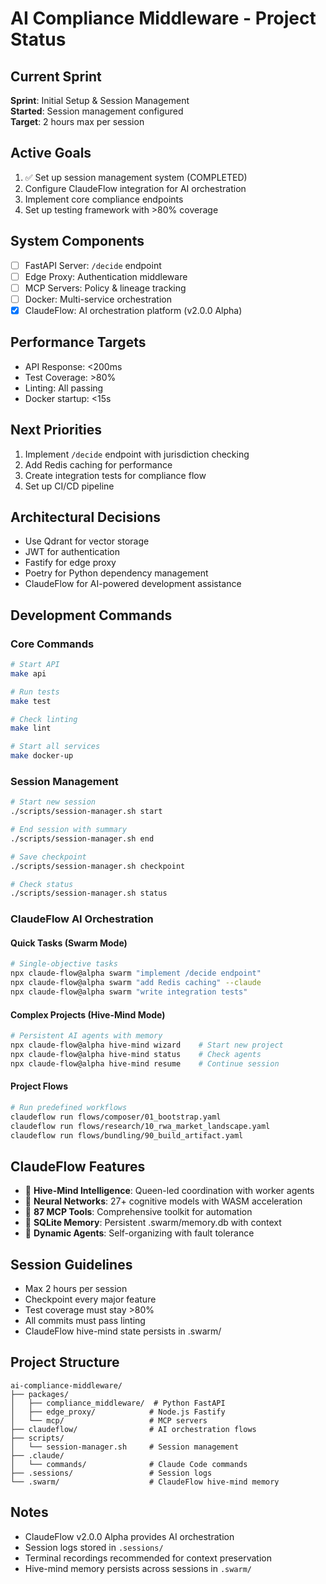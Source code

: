 # AI Compliance Middleware - Project Status

## Current Sprint
**Sprint**: Initial Setup & Session Management  
**Started**: Session management configured  
**Target**: 2 hours max per session

## Active Goals
1. ✅ Set up session management system (COMPLETED)
2. Configure ClaudeFlow integration for AI orchestration
3. Implement core compliance endpoints
4. Set up testing framework with >80% coverage

## System Components
- [ ] FastAPI Server: `/decide` endpoint
- [ ] Edge Proxy: Authentication middleware
- [ ] MCP Servers: Policy & lineage tracking
- [ ] Docker: Multi-service orchestration
- [x] ClaudeFlow: AI orchestration platform (v2.0.0 Alpha)

## Performance Targets
- API Response: <200ms
- Test Coverage: >80%
- Linting: All passing
- Docker startup: <15s

## Next Priorities
1. Implement `/decide` endpoint with jurisdiction checking
2. Add Redis caching for performance
3. Create integration tests for compliance flow
4. Set up CI/CD pipeline

## Architectural Decisions
- Use Qdrant for vector storage
- JWT for authentication
- Fastify for edge proxy
- Poetry for Python dependency management
- ClaudeFlow for AI-powered development assistance

## Development Commands

### Core Commands
```bash
# Start API
make api

# Run tests
make test

# Check linting
make lint

# Start all services
make docker-up
```

### Session Management
```bash
# Start new session
./scripts/session-manager.sh start

# End session with summary
./scripts/session-manager.sh end

# Save checkpoint
./scripts/session-manager.sh checkpoint

# Check status
./scripts/session-manager.sh status
```

### ClaudeFlow AI Orchestration

#### Quick Tasks (Swarm Mode)
```bash
# Single-objective tasks
npx claude-flow@alpha swarm "implement /decide endpoint"
npx claude-flow@alpha swarm "add Redis caching" --claude
npx claude-flow@alpha swarm "write integration tests"
```

#### Complex Projects (Hive-Mind Mode)
```bash
# Persistent AI agents with memory
npx claude-flow@alpha hive-mind wizard    # Start new project
npx claude-flow@alpha hive-mind status    # Check agents
npx claude-flow@alpha hive-mind resume    # Continue session
```

#### Project Flows
```bash
# Run predefined workflows
claudeflow run flows/composer/01_bootstrap.yaml
claudeflow run flows/research/10_rwa_market_landscape.yaml
claudeflow run flows/bundling/90_build_artifact.yaml
```

## ClaudeFlow Features
- 🐝 **Hive-Mind Intelligence**: Queen-led coordination with worker agents
- 🧠 **Neural Networks**: 27+ cognitive models with WASM acceleration
- 🔧 **87 MCP Tools**: Comprehensive toolkit for automation
- 💾 **SQLite Memory**: Persistent .swarm/memory.db with context
- 🔄 **Dynamic Agents**: Self-organizing with fault tolerance

## Session Guidelines
- Max 2 hours per session
- Checkpoint every major feature
- Test coverage must stay >80%
- All commits must pass linting
- ClaudeFlow hive-mind state persists in .swarm/

## Project Structure
```
ai-compliance-middleware/
├── packages/
│   ├── compliance_middleware/  # Python FastAPI
│   ├── edge_proxy/            # Node.js Fastify
│   └── mcp/                   # MCP servers
├── claudeflow/                # AI orchestration flows
├── scripts/
│   └── session-manager.sh     # Session management
├── .claude/
│   └── commands/              # Claude Code commands
├── .sessions/                 # Session logs
└── .swarm/                    # ClaudeFlow hive-mind memory
```

## Notes
- ClaudeFlow v2.0.0 Alpha provides AI orchestration
- Session logs stored in `.sessions/`
- Terminal recordings recommended for context preservation
- Hive-mind memory persists across sessions in `.swarm/`